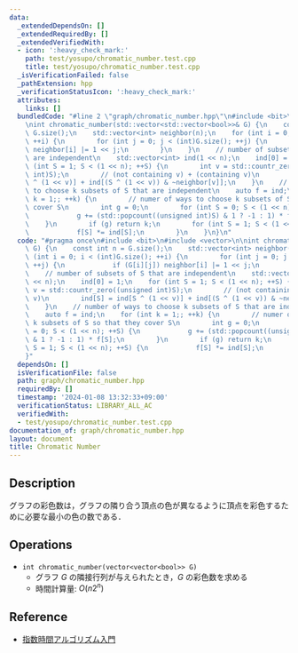 ```yaml
---
data:
  _extendedDependsOn: []
  _extendedRequiredBy: []
  _extendedVerifiedWith:
  - icon: ':heavy_check_mark:'
    path: test/yosupo/chromatic_number.test.cpp
    title: test/yosupo/chromatic_number.test.cpp
  _isVerificationFailed: false
  _pathExtension: hpp
  _verificationStatusIcon: ':heavy_check_mark:'
  attributes:
    links: []
  bundledCode: "#line 2 \"graph/chromatic_number.hpp\"\n#include <bit>\n#include <vector>\n\
    \nint chromatic_number(std::vector<std::vector<bool>>& G) {\n    const int n =\
    \ G.size();\n    std::vector<int> neighbor(n);\n    for (int i = 0; i < (int)G.size();\
    \ ++i) {\n        for (int j = 0; j < (int)G.size(); ++j) {\n            if (G[i][j])\
    \ neighbor[i] |= 1 << j;\n        }\n    }\n    // number of subsets of S that\
    \ are independent\n    std::vector<int> ind(1 << n);\n    ind[0] = 1;\n    for\
    \ (int S = 1; S < (1 << n); ++S) {\n        int v = std::countr_zero((unsigned\
    \ int)S);\n        // (not containing v) + (containing v)\n        ind[S] = ind[S\
    \ ^ (1 << v)] + ind[(S ^ (1 << v)) & ~neighbor[v]];\n    }\n    // number of ways\
    \ to choose k subsets of S that are independent\n    auto f = ind;\n    for (int\
    \ k = 1;; ++k) {\n        // numer of ways to choose k subsets of S so that they\
    \ cover S\n        int g = 0;\n        for (int S = 0; S < (1 << n); ++S) {\n\
    \            g += (std::popcount((unsigned int)S) & 1 ? -1 : 1) * f[S];\n    \
    \    }\n        if (g) return k;\n        for (int S = 1; S < (1 << n); ++S) {\n\
    \            f[S] *= ind[S];\n        }\n    }\n}\n"
  code: "#pragma once\n#include <bit>\n#include <vector>\n\nint chromatic_number(std::vector<std::vector<bool>>&\
    \ G) {\n    const int n = G.size();\n    std::vector<int> neighbor(n);\n    for\
    \ (int i = 0; i < (int)G.size(); ++i) {\n        for (int j = 0; j < (int)G.size();\
    \ ++j) {\n            if (G[i][j]) neighbor[i] |= 1 << j;\n        }\n    }\n\
    \    // number of subsets of S that are independent\n    std::vector<int> ind(1\
    \ << n);\n    ind[0] = 1;\n    for (int S = 1; S < (1 << n); ++S) {\n        int\
    \ v = std::countr_zero((unsigned int)S);\n        // (not containing v) + (containing\
    \ v)\n        ind[S] = ind[S ^ (1 << v)] + ind[(S ^ (1 << v)) & ~neighbor[v]];\n\
    \    }\n    // number of ways to choose k subsets of S that are independent\n\
    \    auto f = ind;\n    for (int k = 1;; ++k) {\n        // numer of ways to choose\
    \ k subsets of S so that they cover S\n        int g = 0;\n        for (int S\
    \ = 0; S < (1 << n); ++S) {\n            g += (std::popcount((unsigned int)S)\
    \ & 1 ? -1 : 1) * f[S];\n        }\n        if (g) return k;\n        for (int\
    \ S = 1; S < (1 << n); ++S) {\n            f[S] *= ind[S];\n        }\n    }\n\
    }"
  dependsOn: []
  isVerificationFile: false
  path: graph/chromatic_number.hpp
  requiredBy: []
  timestamp: '2024-01-08 13:32:33+09:00'
  verificationStatus: LIBRARY_ALL_AC
  verifiedWith:
  - test/yosupo/chromatic_number.test.cpp
documentation_of: graph/chromatic_number.hpp
layout: document
title: Chromatic Number
---
```


## Description

グラフの彩色数は，グラフの隣り合う頂点の色が異なるように頂点を彩色するために必要な最小の色の数である．

## Operations

- `int chromatic_number(vector<vector<bool>> G)`
    - グラフ $G$ の隣接行列が与えられたとき，$G$ の彩色数を求める
    - 時間計算量: $O(n 2^n)$

## Reference

- [指数時間アルゴリズム入門](https://www.slideshare.net/wata_orz/ss-12131479)